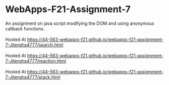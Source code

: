 # WebApps-F21-Assignment-7
An assignment on java script modifying the DOM and using anonymous callback functions. <br> <br>
Hosted At https://44-563-webapps-f21.github.io/webapps-f21-assignment-7-Jitendra4777/search.html <br><br>
Hosted At https://44-563-webapps-f21.github.io/webapps-f21-assignment-7-Jitendra4777/reaction.html <br><br>
Hosted At https://44-563-webapps-f21.github.io/webapps-f21-assignment-7-Jitendra4777/stack.html 
